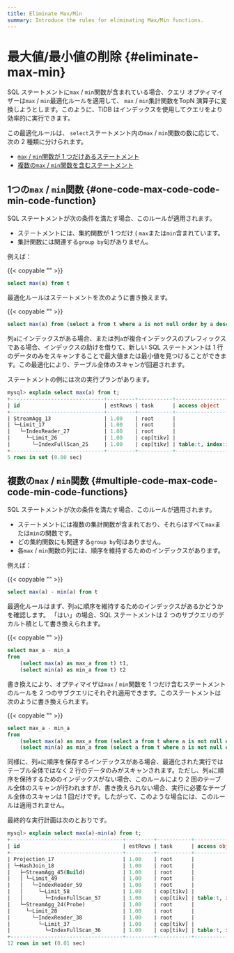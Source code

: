 ```yaml
---
title: Eliminate Max/Min
summary: Introduce the rules for eliminating Max/Min functions.
---
```


# 最大値/最小値の削除 {#eliminate-max-min}

SQL ステートメントに`max` / `min`関数が含まれている場合、クエリ オプティマイザーは`max` / `min`最適化ルールを適用して、 `max` / `min`集計関数をTopN 演算子に変換しようとします。このように、TiDB はインデックスを使用してクエリをより効率的に実行できます。

この最適化ルールは、 `select`ステートメント内の`max` / `min`関数の数に応じて、次の 2 種類に分けられます。

-   [<a href="#one-maxmin-function">`max` / `min`関数が 1 つだけあるステートメント</a>](#one-maxmin-function)
-   [<a href="#multiple-maxmin-functions">複数の`max` / `min`関数を含むステートメント</a>](#multiple-maxmin-functions)

## 1つの<code>max</code> / <code>min</code>関数 {#one-code-max-code-code-min-code-function}

SQL ステートメントが次の条件を満たす場合、このルールが適用されます。

-   ステートメントには、集約関数が 1 つだけ ( `max`または`min`含まれています。
-   集計関数には関連する`group by`句がありません。

例えば：

{{< copyable "" >}}

```sql
select max(a) from t
```

最適化ルールはステートメントを次のように書き換えます。

{{< copyable "" >}}

```sql
select max(a) from (select a from t where a is not null order by a desc limit 1) t
```

列`a`にインデックスがある場合、または列`a`が複合インデックスのプレフィックスである場合、インデックスの助けを借りて、新しい SQL ステートメントは 1 行のデータのみをスキャンすることで最大値または最小値を見つけることができます。この最適化により、テーブル全体のスキャンが回避されます。

ステートメントの例には次の実行プランがあります。

```sql
mysql> explain select max(a) from t;
+------------------------------+---------+-----------+-------------------------+-------------------------------------+
| id                           | estRows | task      | access object           | operator info                       |
+------------------------------+---------+-----------+-------------------------+-------------------------------------+
| StreamAgg_13                 | 1.00    | root      |                         | funcs:max(test.t.a)->Column#4       |
| └─Limit_17                   | 1.00    | root      |                         | offset:0, count:1                   |
|   └─IndexReader_27           | 1.00    | root      |                         | index:Limit_26                      |
|     └─Limit_26               | 1.00    | cop[tikv] |                         | offset:0, count:1                   |
|       └─IndexFullScan_25     | 1.00    | cop[tikv] | table:t, index:idx_a(a) | keep order:true, desc, stats:pseudo |
+------------------------------+---------+-----------+-------------------------+-------------------------------------+
5 rows in set (0.00 sec)
```

## 複数の<code>max</code> / <code>min</code>関数 {#multiple-code-max-code-code-min-code-functions}

SQL ステートメントが次の条件を満たす場合、このルールが適用されます。

-   ステートメントには複数の集計関数が含まれており、それらはすべて`max`または`min`の関数です。
-   どの集約関数にも関連する`group by`句はありません。
-   各`max` / `min`関数の列には、順序を維持するためのインデックスがあります。

例えば：

{{< copyable "" >}}

```sql
select max(a) - min(a) from t
```

最適化ルールはまず、列`a`に順序を維持するためのインデックスがあるかどうかを確認します。 「はい」の場合、SQL ステートメントは 2 つのサブクエリのデカルト積として書き換えられます。

{{< copyable "" >}}

```sql
select max_a - min_a
from
    (select max(a) as max_a from t) t1,
    (select min(a) as min_a from t) t2
```

書き換えにより、オプティマイザは`max` / `min`関数を 1 つだけ含むステートメントのルールを 2 つのサブクエリにそれぞれ適用できます。このステートメントは次のように書き換えられます。

{{< copyable "" >}}

```sql
select max_a - min_a
from
    (select max(a) as max_a from (select a from t where a is not null order by a desc limit 1) t) t1,
    (select min(a) as min_a from (select a from t where a is not null order by a asc limit 1) t) t2
```

同様に、列`a`に順序を保存するインデックスがある場合、最適化された実行ではテーブル全体ではなく 2 行のデータのみがスキャンされます。ただし、列`a`に順序を保持するためのインデックスがない場合、このルールにより 2 回のテーブル全体のスキャンが行われますが、書き換えられない場合、実行に必要なテーブル全体のスキャンは 1 回だけです。したがって、このような場合には、このルールは適用されません。

最終的な実行計画は次のとおりです。

```sql
mysql> explain select max(a)-min(a) from t;
+------------------------------------+---------+-----------+-------------------------+-------------------------------------+
| id                                 | estRows | task      | access object           | operator info                       |
+------------------------------------+---------+-----------+-------------------------+-------------------------------------+
| Projection_17                      | 1.00    | root      |                         | minus(Column#4, Column#5)->Column#6 |
| └─HashJoin_18                      | 1.00    | root      |                         | CARTESIAN inner join                |
|   ├─StreamAgg_45(Build)            | 1.00    | root      |                         | funcs:min(test.t.a)->Column#5       |
|   │ └─Limit_49                     | 1.00    | root      |                         | offset:0, count:1                   |
|   │   └─IndexReader_59             | 1.00    | root      |                         | index:Limit_58                      |
|   │     └─Limit_58                 | 1.00    | cop[tikv] |                         | offset:0, count:1                   |
|   │       └─IndexFullScan_57       | 1.00    | cop[tikv] | table:t, index:idx_a(a) | keep order:true, stats:pseudo       |
|   └─StreamAgg_24(Probe)            | 1.00    | root      |                         | funcs:max(test.t.a)->Column#4       |
|     └─Limit_28                     | 1.00    | root      |                         | offset:0, count:1                   |
|       └─IndexReader_38             | 1.00    | root      |                         | index:Limit_37                      |
|         └─Limit_37                 | 1.00    | cop[tikv] |                         | offset:0, count:1                   |
|           └─IndexFullScan_36       | 1.00    | cop[tikv] | table:t, index:idx_a(a) | keep order:true, desc, stats:pseudo |
+------------------------------------+---------+-----------+-------------------------+-------------------------------------+
12 rows in set (0.01 sec)
```
